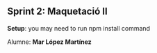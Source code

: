 ## Sprint 2: Maquetació II

**Setup**: you may need to run npm install command

Alumne: **Mar López Martínez**
